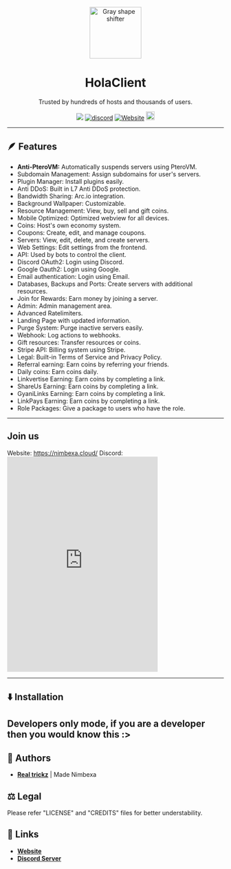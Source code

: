 <p align="center">
  <img src="https://media.discordapp.net/attachments/887305445302206464/1147445568696746014/Logo.png" alt="Gray shape shifter" height="120" style="max-width: 100%;">
</p>
<h1 align="center" tabindex="-1" dir="auto">HolaClient</h1>
<p align="center" dir="auto">Trusted by hundreds of hosts and thousands of users.</p>
<p align="center">
  <a><img src="https://img.shields.io/github/downloads/Nimbexa/NimbexaClient/total?color=blue&label=Downloads"/></a>
  <a href="https://discord.gg/WXHnnpejNm"><img src="https://img.shields.io/discord/1140672042803413082?color=blue&label=Discord&logo=Nimbexa&logoColor=blue" alt="discord" /></a>
  <a href="https://nimbexa.cloud"><img alt="Website" src="https://img.shields.io/website?down_color=lightred&down_message=Offline&label=Website&up_color=blue&up_message=Online&url=https%3A%2F%2Fnimbexa.cloud%2F"></a>
  <a  href="https://github.com/Nimbexa/NimbexaClient/stargazers"><img src="https://img.shields.io/github/stars/Nimbexa/NimbexaClient?label=Stars %E2%AD%90" height="20"/></a>
</p>

---

## 🪶 Features
- **Anti-PteroVM:** Automatically suspends servers using PteroVM.
- Subdomain Management: Assign subdomains for user's servers.
- Plugin Manager: Install plugins easily.
- Anti DDoS: Built in L7 Anti DDoS protection.
- Bandwidth Sharing: Arc.io integration.
- Background Wallpaper: Customizable.
- Resource Management: View, buy, sell and gift coins.
- Mobile Optimized: Optimized webview for all devices.
- Coins: Host's own economy system.
- Coupons: Create, edit, and manage coupons.
- Servers: View, edit, delete, and create servers.
- Web Settings: Edit settings from the frontend.
- API: Used by bots to control the client.
- Discord OAuth2: Login using Discord.
- Google Oauth2: Login using Google.
- Email authentication: Login using Email.
- Databases, Backups and Ports: Create servers with additional resources.
- Join for Rewards: Earn money by joining a server.
- Admin: Admin management area.
- Advanced Ratelimiters.
- Landing Page with updated information.
- Purge System: Purge inactive servers easily.
- Webhook: Log actions to webhooks.
- Gift resources: Transfer resources or coins.
- Stripe API: Billing system using Stripe.
- Legal: Built-in Terms of Service and Privacy Policy.
- Referral earning: Earn coins by referring your friends.
- Daily coins: Earn coins daily.
- Linkvertise Earning: Earn coins by completing a link.
- ShareUs Earning: Earn coins by completing a link.
- GyaniLinks Earning: Earn coins by completing a link.
- LinkPays Earning: Earn coins by completing a link.
- Role Packages: Give a package to users who have the role.
---


## Join us
Website: https://nimbexa.cloud/
Discord: <iframe src="https://ptb.discord.com/widget?id=1140672042803413082&theme=dark" width="350" height="500" allowtransparency="true" frameborder="0" sandbox="allow-popups allow-popups-to-escape-sandbox allow-same-origin allow-scripts"></iframe>

<!-- Landing Page (v1.5.7):
![Landing](https://github.com/HolaClient/HolaClient/assets/102372274/1b55d706-b4fb-41f7-a2a9-0f82d21a1a75)

Admin Home (v1.5.7):
![Admin](https://github.com/HolaClient/HolaClient/assets/102372274/f0319979-0375-4d0b-9005-9b42bb229701)

Dashboard (v1.7):
![Dashboard](https://github.com/HolaClient/HolaClient/assets/102372274/d0a82c16-4a72-4558-9945-bef4130145f1)

Subdomain (v1.7):
![Subdomain](https://github.com/HolaClient/HolaClient/assets/102372274/6db15761-a9a5-4c69-95d8-df6020696b37) -->

---

## ⬇️ Installation
Developers only mode, if you are a developer then you would know this :>
---

## 📝 Authors
- [**Real trickz**](https://github.com/Realtrickz) | Made Nimbexa
    
## ⚖️  Legal
Please refer "LICENSE" and "CREDITS" files for better understability.

## 🔗 Links
<!-- - [**YouTube Channel**](https://youtube.com/) -->
- [**Website**](https://nimbexa.cloud)
- [**Discord Server**](https://discord.gg/WXHnnpejNm)
<!-- - [**Documentation**]() -->
<!-- - [**trailer**](https://www.youtube.com/watch) -->

